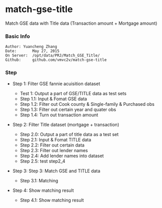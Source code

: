 # match-gse-title

Match GSE data with Title data (Transaction amount + Mortgage amount)

### Basic Info ###

	Author:	Yuancheng Zhang
	Date:		May 27, 2015
	On Server:	/opt/data/PRJ/Match_GSE_Title/
	Github:		github.com/vmvc2v/match-gse-title

### Step ###

* Step 1:	Filter GSE fannie acuisition dataset
	* Test 1: Output a part of GSE/TITLE data as test sets
	* Step 1.1: Input & Fomat GSE data
	* Step 1.2: Filter out Cook county & Single-family & Purchased obs
	* Step 1.3: Filter out certain year and quater obs
	* Step 1.4: Turn out transaction amount

* Step 2:	Filter Title dataset (mortgage + transaction)
	* Step 2.0: Output a part of title data as a test set
	* Step 2.1: Input & Fomat TITLE data
	* Step 2.2: Filter out certain data
	* Step 2.3: Filter out lender names
	* Step 2.4: Add lender names into dataset
	* Step 2.5: test step2_4

* Step 3:	Step 3: Match GSE and TITLE data 
	* Step 3.1: Matching

* Step 4:	Show matching result
	* Step 4.1: Show matching result

